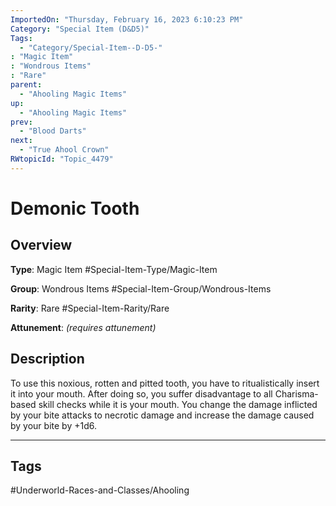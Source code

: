 ```yaml
---
ImportedOn: "Thursday, February 16, 2023 6:10:23 PM"
Category: "Special Item (D&D5)"
Tags:
  - "Category/Special-Item--D-D5-"
: "Magic Item"
: "Wondrous Items"
: "Rare"
parent:
  - "Ahooling Magic Items"
up:
  - "Ahooling Magic Items"
prev:
  - "Blood Darts"
next:
  - "True Ahool Crown"
RWtopicId: "Topic_4479"
---
```

# Demonic Tooth
## Overview
**Type**: Magic Item
#Special-Item-Type/Magic-Item

**Group**: Wondrous Items
#Special-Item-Group/Wondrous-Items

**Rarity**: Rare
#Special-Item-Rarity/Rare

**Attunement**: *(requires attunement)*

## Description
To use this noxious, rotten and pitted tooth, you have to ritualistically insert it into your mouth. After doing so, you suffer disadvantage to all Charisma-based skill checks while it is your mouth. You change the damage inflicted by your bite attacks to necrotic damage and increase the damage caused by your bite by +1d6.


---
## Tags
#Underworld-Races-and-Classes/Ahooling

